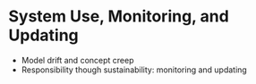 # System Use, Monitoring, and Updating

- Model drift and concept creep
- Responsibility though sustainability: monitoring and updating
